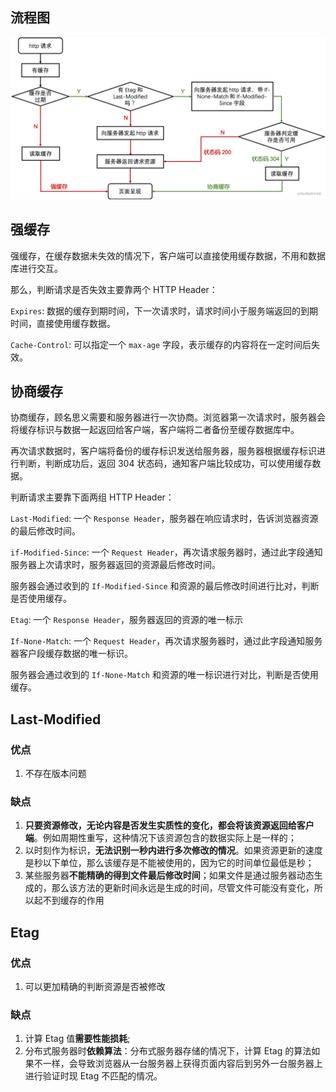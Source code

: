 ## 流程图

![http 缓存流程](/img/http-cache/process.png)

## 强缓存

强缓存，在缓存数据未失效的情况下，客户端可以直接使用缓存数据，不用和数据库进行交互。

那么，判断请求是否失效主要靠两个 HTTP Header：

`Expires`: 数据的缓存到期时间，下一次请求时，请求时间小于服务端返回的到期时间，直接使用缓存数据。

`Cache-Control`: 可以指定一个 `max-age` 字段，表示缓存的内容将在一定时间后失效。

## 协商缓存

协商缓存，顾名思义需要和服务器进行一次协商。浏览器第一次请求时，服务器会将缓存标识与数据一起返回给客户端，客户端将二者备份至缓存数据库中。

再次请求数据时，客户端将备份的缓存标识发送给服务器，服务器根据缓存标识进行判断，判断成功后，返回 304 状态码，通知客户端比较成功，可以使用缓存数据。

判断请求主要靠下面两组 HTTP Header：

`Last-Modified`: 一个 `Response Header`，服务器在响应请求时，告诉浏览器资源的最后修改时间。

`if-Modified-Since`: 一个 `Request Header`，再次请求服务器时，通过此字段通知服务器上次请求时，服务器返回的资源最后修改时间。

服务器会通过收到的 `If-Modified-Since` 和资源的最后修改时间进行比对，判断是否使用缓存。

`Etag`: 一个 `Response Header`，服务器返回的资源的唯一标示

`If-None-Match`: 一个 `Request Header`，再次请求服务器时，通过此字段通知服务器客户段缓存数据的唯一标识。

服务器会通过收到的 `If-None-Match` 和资源的唯一标识进行对比，判断是否使用缓存。

## Last-Modified

### 优点

1. 不存在版本问题

### 缺点

1. **只要资源修改，无论内容是否发生实质性的变化，都会将该资源返回给客户端**。例如周期性重写，这种情况下该资源包含的数据实际上是一样的；
2. 以时刻作为标识，**无法识别一秒内进行多次修改的情况**。如果资源更新的速度是秒以下单位，那么该缓存是不能被使用的，因为它的时间单位最低是秒；
3. 某些服务器**不能精确的得到文件最后修改时间**；如果文件是通过服务器动态生成的，那么该方法的更新时间永远是生成的时间，尽管文件可能没有变化，所以起不到缓存的作用

## Etag

### 优点

1. 可以更加精确的判断资源是否被修改

### 缺点

1. 计算 Etag 值**需要性能损耗**;
2. 分布式服务器时**依赖算法**：分布式服务器存储的情况下，计算 Etag 的算法如果不一样，会导致浏览器从一台服务器上获得页面内容后到另外一台服务器上进行验证时现 Etag 不匹配的情况。
